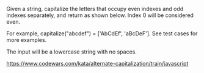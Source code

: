 <!-- PROBLEM DOMAIN -->

Given a string, capitalize the letters that occupy even indexes and odd indexes separately, and return as shown below. Index 0 will be considered even.

For example, capitalize("abcdef") = ['AbCdEf', 'aBcDeF']. See test cases for more examples.

The input will be a lowercase string with no spaces.

<!-- LINK TO CHALLENGE -->

https://www.codewars.com/kata/alternate-capitalization/train/javascript
